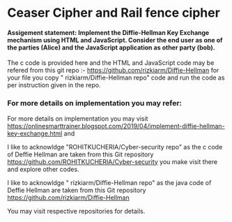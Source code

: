 # Ceaser Cipher and Rail fence cipher
#### Assigement statement: Implement the Diffie-Hellman Key Exchange mechanism using HTML and JavaScript. Consider the end user as one of the parties (Alice) and the JavaScript application as other party (bob). 
The c code is provided here and the HTML and JavaScript code may be refered from this git repo :- https://github.com/rizkiarm/Diffie-Hellman for your file you copy " rizkiarm/Diffie-Hellman  repo" code and run the code as per instruction given in the repo.



### For more details on implementation you may refer:
 For more details on implementation you may visit https://onlinesmarttrainer.blogspot.com/2019/04/implement-diffie-hellman-key-exchange.html and 

I like to acknowldge "ROHITKUCHERIA/Cyber-security repo" as the c code of Deffie Hellman are taken from this Git repository https://github.com/ROHITKUCHERIA/Cyber-security you make visit there and explore other codes.


I like to acknowldge " rizkiarm/Diffie-Hellman  repo" as the java  code of Deffie Hellman are taken from this Git repository https://github.com/rizkiarm/Diffie-Hellman

You may visit respective repositories for details.
    
